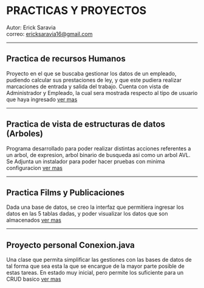 # **PRACTICAS Y PROYECTOS**

Autor: Erick Saravia <br>
correo: ericksaravia16@gmail.com <br>
- - -

## Practica de recursos Humanos
Proyecto en el que se buscaba gestionar los datos de un empleado, pudiendo calcular sus prestaciones de ley, y que este pudiera realizar marcaciones de entrada y salida del trabajo. Cuenta con vista de Administrador y Empleado, la cual sera mostrada respecto al tipo de usuario que haya ingresado [ver mas](java/recursos_humanos/README.md)

---
## Practica de vista de estructuras de datos (Arboles)
Programa desarrollado para poder realizar distintas acciones referentes a un arbol, de expresion, arbol binario de busqueda asi como un arbol AVL. Se Adjunta un instalador para poder hacer pruebas con minima configuracion [ver mas](cpp/EstructuraArboles/README.md) 

---
## Practica Films y Publicaciones
Dada una base de datos, se creo la interfaz que permitiera ingresar los datos en las 5 tablas dadas, y poder visualizar los datos que son almacenados [ver mas](java/Films_y_publicaciones/README.md)

---
## Proyecto personal Conexion.java
Una clase que permita simplificar las gestiones con las bases de datos de tal forma que sea esta la que se encargue de la mayor parte posible de estas tareas. En estado muy inicial, pero permite los suficiente para un CRUD basico [ver mas](java/GestionDB/README.md)
